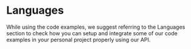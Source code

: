 # Languages
While using the code examples, we suggest referring to the Languages section to check how you can setup and integrate some of our code examples in your personal project properly using our API.
